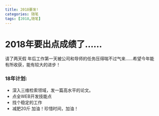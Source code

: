 ```yaml
---
title: 2018要发!
categories: 随笔
tags: [2018,随笔]
---
```

# **2018年要出点成绩了……**
请了两天假
年后工作第一天被公司和导师的任务压得喘不过气来……希望今年能有所收获，能有较大的进步！
### 18年计划:
* 深入三维检索领域，发一篇高水平的论文。
* 点全WEB开发技能点
* 找个稳定的工作
* 减肥20斤
加油！珍惜时间，加油！
